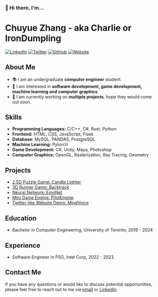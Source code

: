 ### 👋 Hi there, I'm... 

<!--
**IronDumpling/IronDumpling** is a ✨ _special_ ✨ repository because its `README.md` (this file) appears on your GitHub profile.

Here are some ideas to get you started:

- 🔭 I’m currently working on ...
- 🌱 I’m currently learning ...
- 👯 I’m looking to collaborate on ...
- 🤔 I’m looking for help with ...
- 💬 Ask me about ...
- 📫 How to reach me: ...
- 😄 Pronouns: ...
- ⚡ Fun fact: ...
-->

# Chuyue Zhang - aka Charlie or IronDumpling

[![LinkedIn](https://img.shields.io/badge/LinkedIn-Profile-blue)](https://www.linkedin.com/in/chuyue-zhang-27216a207/)
[![Twitter](https://img.shields.io/twitter/follow/Irondump1ing?style=social)](https://twitter.com/)
[![GitHub](https://img.shields.io/badge/GitHub-Profile-brightgreen)](https://github.com/IronDumpling)
[![Website](https://img.shields.io/badge/Website-Portfolio-orange)](https://www.chuyue.ca/)

## About Me

- :books: I am an undergraduate **computer engineer** student. 
- 🌱 I am interested in **software development, game development, machine learning and computer graphics**
- 🔭 I am currently working on **multiple projects**, hope they would come out soon.

## Skills

- **Programming Languages:** C/C++, C#, Rust, Python
- **Frontend:** HTML, CSS, JavaScript, Flask
- **Database:** MySQL, PANDAS, PostgreSQL
- **Machine Learning:** Pytorch
- **Game Development:** C#, Unity, Maya, Photoshop
- **Computer Graphics:** OpenGL, Rasterization, Ray Tracing, Geometry

## Projects

- [2.5D Puzzle Game: Candle Lighter](https://github.com/ECE496-Game-Project/Optics-Cheems)
- [3D Runner Game: Backtrack](https://github.com/FinalProject-Team1-Backtrack/mainProject)
- [Neural Network: EmoNet](https://github.com/IronDumpling/EmoNet)
- [Mini Game Engine: PilotEngine](https://github.com/IronDumpling/PilotEngine)
- [Twitter-like Website Demo: MindVoice](https://github.com/IronDumpling/MindVoice_Project)

## Education

- Bachelor in Computer Engineering, University of Toronto, 2019 - 2024

## Experience

- Software Engineer in PSG, Intel Corp, 2022 - 2023

## Contact Me

If you have any questions or would like to discuss potential opportunities, please feel free to reach out to me via [email](mailto:chuyuezhang671@gmail.com) or [LinkedIn](https://www.linkedin.com/in/chuyue-zhang-27216a207/).

